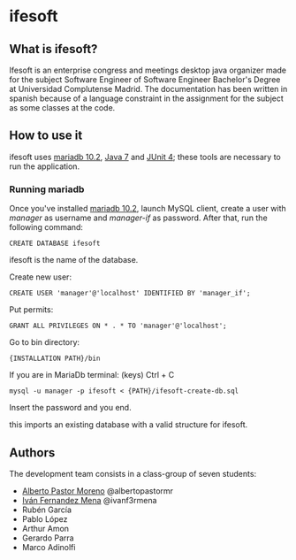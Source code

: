 # ifesoft
## What is ifesoft?
Ifesoft is an enterprise congress and meetings desktop java organizer made for the subject Software Engineer of Software Engineer Bachelor's Degree at Universidad Complutense Madrid.
The documentation has been written in spanish because of a language constraint in the assignment for the subject as some classes at the code.
## How to use it
ifesoft uses [mariadb 10.2](https://downloads.mariadb.org/mariadb/10.2.14/), [Java 7](http://www.oracle.com/technetwork/java/javase/downloads/java-archive-downloads-javase7-521261.html) and [JUnit 4](https://junit.org/junit4/); these tools are necessary to run the application.
### Running mariadb
Once you've installed [mariadb 10.2](https://downloads.mariadb.org/mariadb/10.2.14/), launch MySQL client, create a user with _manager_ as username and _manager-if_ as password.
After that, run the following command:

`CREATE DATABASE ifesoft`

ifesoft is the name of the database.

Create new user:

`CREATE USER 'manager'@'localhost' IDENTIFIED BY 'manager_if';`

Put permits:

`GRANT ALL PRIVILEGES ON * . * TO 'manager'@'localhost';`

Go to bin directory:

`{INSTALLATION PATH}/bin`

If you are in MariaDb terminal: (keys) Ctrl + C

`mysql -u manager -p ifesoft < {PATH}/ifesoft-create-db.sql`

Insert the password and you end.

this imports an existing database with a valid structure for ifesoft.
## Authors
The development team consists in a class-group of seven students:
  - [Alberto Pastor Moreno](https://github.com/albertopastormr/) @albertopastormr
  - [Iván Fernandez Mena](https://github.com/ivanfermena) @ivanf3rmena
  - Rubén García
  - Pablo López 
  - Arthur Amon
  - Gerardo Parra
  - Marco Adinolfi
